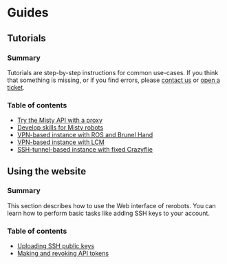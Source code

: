 # Guides

## Tutorials

### Summary

Tutorials are step-by-step instructions for common use-cases.
If you think that something is missing, or if you find errors, please [contact
us](https://rerobots.net/contact) or [open a
ticket](https://github.com/rerobots/doc-help/issues).

### Table of contents

* [Try the Misty API with a proxy](tutorial_proxy_fixedmisty.html)
* [Develop skills for Misty robots](tutorial_mistyskills.html)
* [VPN-based instance with ROS and Brunel Hand](tutorial_vpn_brunelhand.html)
* [VPN-based instance with LCM](tutorial_vpn_lcm.html)
* [SSH-tunnel-based instance with fixed Crazyflie](tutorial_sshtunnel_fixedcrazyflie.html)


## Using the website

### Summary

This section describes how to use the Web interface of rerobots. You can learn
how to perform basic tasks like adding SSH keys to your account.

### Table of contents

* [Uploading SSH public keys](webui.html#uploading-ssh-public-keys)
* [Making and revoking API tokens](webui.html#making-and-revoking-api-tokens)
